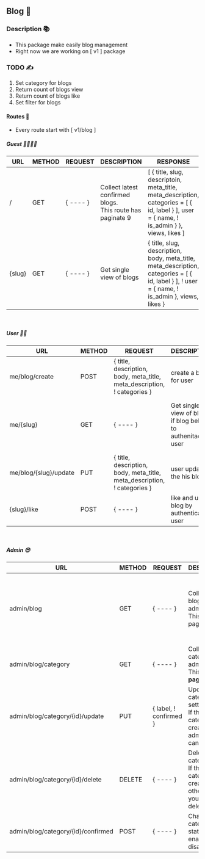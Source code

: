 ## Blog 📑

### Description 📚
- This package make easily blog management
- Right now we are working on [ v1 ] package

### TODO ✍️
1. Set category for blogs
2. Return count of blogs view
3. Return count of blogs like
4. Set filter for blogs

#### Routes 🚀
- Every route start with [ v1/blog ] 

##### Guest 🧑‍⚕️👨‍⚕️

| URL | METHOD | REQUEST | DESCRIPTION | RESPONSE                                                                                                                                  |
| ----- | ----- | ----- | ----- |-------------------------------------------------------------------------------------------------------------------------------------------|
| / | GET | { ---- } | Collect latest confirmed blogs.<br>This route has paginate 9 | [ { title, slug, descriptoin, meta_title, meta_description, categories = [ { id, label } ], user = { name, ! is_admin } }, views, likes ] |
| {slug} | GET | { ---- } | Get single view of blogs | { title, slug, description, body, meta_title, meta_description, categories = [ { id, label } ], ! user = { name, ! is_admin }, views, likes }           |

<br>

##### User 🧑‍💻

| URL                   | METHOD | REQUEST | DESCRIPTION                                                   | RESPONSE                                                                                                        |
|-----------------------|--------| ----- |---------------------------------------------------------------|-----------------------------------------------------------------------------------------------------------------|
| me/blog/create        | POST   | { title, description, body, meta_title, meta_description, ! categories } | create a blog for user                                        | { message, blog = { slug } }                                                                                    |
| me/{slug}             | GET | { ---- } | Get single view of blogs if blog belong to authenitacted user | { title, slug, description, body, meta_title, meta_description, categories = [ { id, label } ] , views, likes } |
| me/blog/{slug}/update | PUT    | { title, description, body, meta_title, meta_description, ! categories } | user update the his blog                                      | { message, blog = { slug } }                                                                                    |
| {slug}/like | POST | { ---- } | like and unlike blog by authenticated user | { message, blog = { slug } }                                                                                    |

<br>

##### Admin 😎

| URL                                | METHOD | REQUEST                | DESCRIPTION                                                                     | RESPONSE                                                                                                                    |
|------------------------------------|--------|------------------------|---------------------------------------------------------------------------------|-----------------------------------------------------------------------------------------------------------------------------|
| admin/blog                         | GET    | { ---- }               | Collect latest blogs for admin<br>This route has paginate 9                     | [ { title, slug, description, meta_title, meta_description, categories = [ { id, label } ], user = { name, ! is_admin }, views, likes } ] |
| admin/blog/category                | GET    | { ---- }               | Collect categories for admin<br>This route has <b>paginate 9</b>                | [ { id, label, user = { name, is_admin }, confirmed } ]                                                                     | 
| admin/blog/category/{id}/update    | PUT    | { label, ! confirmed } | Update category setting<br>If the category created by admin label can change to | { message, category = { id } }                                                                                              | 
| admin/blog/category/{id}/delete    | DELETE | { ---- }               | Delete category<br>If the category created by other admin you can't deleted     | { message, category = { id } }                                                                                              | 
| admin/blog/category/{id}/confirmed | POST     | { ---- }               | Change category state to enable or disable                                      | { message, category = { id } }                                                                                              | 

